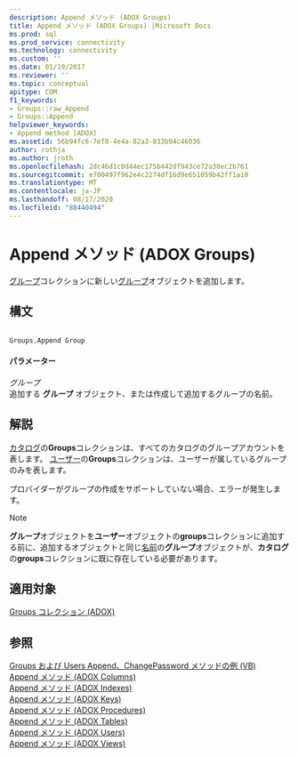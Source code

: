 ```yaml
---
description: Append メソッド (ADOX Groups)
title: Append メソッド (ADOX Groups) |Microsoft Docs
ms.prod: sql
ms.prod_service: connectivity
ms.technology: connectivity
ms.custom: ''
ms.date: 01/19/2017
ms.reviewer: ''
ms.topic: conceptual
apitype: COM
f1_keywords:
- Groups::raw_Append
- Groups::Append
helpviewer_keywords:
- Append method [ADOX]
ms.assetid: 56b94fc6-7ef0-4e4a-82a3-033b94c46036
author: rothja
ms.author: jroth
ms.openlocfilehash: 2dc46d1c0d44ec175b442df943ce72a38ec2b761
ms.sourcegitcommit: e700497f962e4c2274df16d9e651059b42ff1a10
ms.translationtype: MT
ms.contentlocale: ja-JP
ms.lasthandoff: 08/17/2020
ms.locfileid: "88440494"
---
```

# <a name="append-method-adox-groups"></a>Append メソッド (ADOX Groups)
[グループ](../../../ado/reference/adox-api/groups-collection-adox.md)コレクションに新しい[グループ](../../../ado/reference/adox-api/group-object-adox.md)オブジェクトを追加します。  
  
## <a name="syntax"></a>構文  
  
```  
  
Groups.Append Group  
```  
  
#### <a name="parameters"></a>パラメーター  
 *グループ*  
 追加する **グループ** オブジェクト、または作成して追加するグループの名前。  
  
## <a name="remarks"></a>解説  
 [カタログ](../../../ado/reference/adox-api/catalog-object-adox.md)の**Groups**コレクションは、すべてのカタログのグループアカウントを表します。 [ユーザー](../../../ado/reference/adox-api/user-object-adox.md)の**Groups**コレクションは、ユーザーが属しているグループのみを表します。  
  
 プロバイダーがグループの作成をサポートしていない場合、エラーが発生します。  
  
> [!NOTE]
>  **グループ**オブジェクトを**ユーザー**オブジェクトの**groups**コレクションに追加する前に、追加するオブジェクトと同じ[名前](../../../ado/reference/adox-api/name-property-adox.md)の**グループ**オブジェクトが、**カタログ**の**groups**コレクションに既に存在している必要があります。  
  
## <a name="applies-to"></a>適用対象  
 [Groups コレクション (ADOX)](../../../ado/reference/adox-api/groups-collection-adox.md)  
  
## <a name="see-also"></a>参照  
 [Groups および Users Append、ChangePassword メソッドの例 (VB)](../../../ado/reference/adox-api/groups-and-users-append-changepassword-methods-example-vb.md)   
 [Append メソッド (ADOX Columns)](../../../ado/reference/adox-api/append-method-adox-columns.md)   
 [Append メソッド (ADOX Indexes)](../../../ado/reference/adox-api/append-method-adox-indexes.md)   
 [Append メソッド (ADOX Keys)](../../../ado/reference/adox-api/append-method-adox-keys.md)   
 [Append メソッド (ADOX Procedures)](../../../ado/reference/adox-api/append-method-adox-procedures.md)   
 [Append メソッド (ADOX Tables)](../../../ado/reference/adox-api/append-method-adox-tables.md)   
 [Append メソッド (ADOX Users)](../../../ado/reference/adox-api/append-method-adox-users.md)   
 [Append メソッド (ADOX Views)](../../../ado/reference/adox-api/append-method-adox-views.md)
